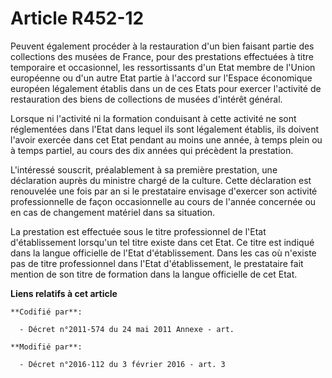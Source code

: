 # Article R452-12

Peuvent également procéder à la restauration d'un bien faisant partie des collections des musées de France, pour des
prestations effectuées à titre temporaire et occasionnel, les ressortissants d'un Etat membre de l'Union européenne ou d'un
autre Etat partie à l'accord sur l'Espace économique européen légalement établis dans un de ces Etats pour exercer l'activité
de restauration des biens de collections de musées d'intérêt général. 

Lorsque ni l'activité ni la formation conduisant à cette activité ne sont réglementées dans l'Etat dans lequel ils sont
légalement établis, ils doivent l'avoir exercée dans cet Etat pendant au moins une année, à temps plein ou à temps partiel,
au cours des dix années qui précèdent la prestation. 

L'intéressé souscrit, préalablement à sa première prestation, une déclaration auprès du ministre chargé de la culture. Cette
déclaration est renouvelée une fois par an si le prestataire envisage d'exercer son activité professionnelle de façon
occasionnelle au cours de l'année concernée ou en cas de changement matériel dans sa situation. 

La prestation est effectuée sous le titre professionnel de l'Etat d'établissement lorsqu'un tel titre existe dans cet Etat.
Ce titre est indiqué dans la langue officielle de l'Etat d'établissement. Dans les cas où n'existe pas de titre professionnel
dans l'Etat d'établissement, le prestataire fait mention de son titre de formation dans la langue officielle de cet Etat.

**Liens relatifs à cet article**

	**Codifié par**:

	  - Décret n°2011-574 du 24 mai 2011 Annexe - art.

	**Modifié par**:

	  - Décret n°2016-112 du 3 février 2016 - art. 3

